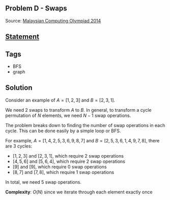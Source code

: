 ## Problem D - Swaps
Source: [Malaysian Computing Olympiad 2014](https://ioimalaysia.org/competition/mco/2014/)

## [Statement](https://www.acmicpc.net/problem/13214)

## Tags
- BFS
- graph

## Solution
Consider an example of $A = [1, 2, 3]$ and $B = [2, 3, 1]$.

We need $2$ swaps to transform $A$ to $B$. In general, to transform a cycle permutation of $N$ elements, we need $N - 1$ swap operations.

The problem breaks down to finding the number of swap operations in each cycle. This can be done easily by a simple loop or BFS.

For example, $A = [1, 4, 2, 5, 3, 6, 9, 8, 7]$ and $B = [2, 5, 3, 6, 1, 4, 9, 7, 8]$, there are $3$ cycles:
- $[1, 2, 3]$ and $[2, 3, 1]$, which require 2 swap operations
- $[4, 5, 6]$ and $[5, 6, 4]$, which require 2 swap operations
- $[9]$ and $[9]$, which require 0 swap operations
- $[8, 7]$ and $[7, 8]$, which require 1 swap operations

In total, we need 5 swap operations.


**Complexity**: $O(N)$ since we iterate through each element exactly once